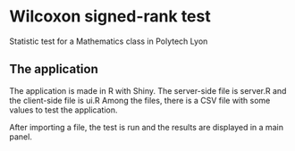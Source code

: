 # Wilcoxon signed-rank test

Statistic test for a Mathematics class in Polytech Lyon

## The application

The application is made in R with Shiny. The server-side file is server.R and the client-side file is ui.R
Among the files, there is a CSV file with some values to test the application.

After importing a file, the test is run and the results are displayed in a main panel.